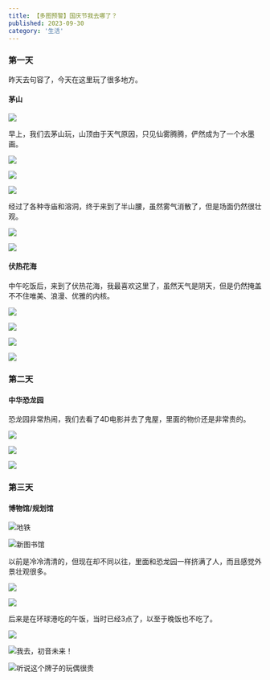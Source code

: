 ```yaml
---
title: 【多图预警】国庆节我去哪了？
published: 2023-09-30
category: '生活'
---
```


### 第一天

昨天去句容了，今天在这里玩了很多地方。

#### 茅山

![](images/1696084554909-1024x768.jpg)

早上，我们去茅山玩，山顶由于天气原因，只见仙雾腾腾，俨然成为了一个水墨画。

![](images/1696084554891-1024x768.jpg)

![](images/1696084554876-1024x768.jpg)

![](images/1696084554861-1024x768.jpg)

经过了各种寺庙和溶洞，终于来到了半山腰，虽然雾气消散了，但是场面仍然很壮观。

![](images/1696084554846-1024x768.jpg)

![](images/1696084554830-1024x768.jpg)

#### 伏热花海

中午吃饭后，来到了伏热花海，我最喜欢这里了，虽然天气是阴天，但是仍然掩盖不不住唯美、浪漫、优雅的内核。

![](images/1696084554792-1024x768.jpg)

![](images/1696084554771-1024x768.jpg)

![](images/1696084554748-1024x768.jpg)

![](images/1696084554732-1024x768.jpg)

### 第二天

#### 中华恐龙园

恐龙园非常热闹，我们去看了4D电影并去了鬼屋，里面的物价还是非常贵的。

![](images/1696253812054-1024x768.jpg)

![](images/1696253812036-1024x768.jpg)

![](images/1696253812021-768x1024.jpg)

### 第三天

#### 博物馆/规划馆

![](images/1696253812006-1024x768.jpg)地铁

![](images/1696253811990-1024x768.jpg)新图书馆

以前是冷冷清清的，但现在却不同以往，里面和恐龙园一样挤满了人，而且感觉外景壮观很多。

![](images/1696253811973-1024x768.jpg)

![](images/1696253811957-1024x768.jpg)

后来是在环球港吃的午饭，当时已经3点了，以至于晚饭也不吃了。

![](images/1696253811922-768x1024.jpg)

![](images/1696253811938-768x1024.jpg)我去，初音未来！

![](images/1696260767787-768x1024.jpg)听说这个牌子的玩偶很贵
